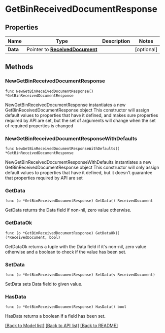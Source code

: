 # GetBinReceivedDocumentResponse

## Properties

Name | Type | Description | Notes
------------ | ------------- | ------------- | -------------
**Data** | Pointer to [**ReceivedDocument**](ReceivedDocument.md) |  | [optional] 

## Methods

### NewGetBinReceivedDocumentResponse

`func NewGetBinReceivedDocumentResponse() *GetBinReceivedDocumentResponse`

NewGetBinReceivedDocumentResponse instantiates a new GetBinReceivedDocumentResponse object
This constructor will assign default values to properties that have it defined,
and makes sure properties required by API are set, but the set of arguments
will change when the set of required properties is changed

### NewGetBinReceivedDocumentResponseWithDefaults

`func NewGetBinReceivedDocumentResponseWithDefaults() *GetBinReceivedDocumentResponse`

NewGetBinReceivedDocumentResponseWithDefaults instantiates a new GetBinReceivedDocumentResponse object
This constructor will only assign default values to properties that have it defined,
but it doesn't guarantee that properties required by API are set

### GetData

`func (o *GetBinReceivedDocumentResponse) GetData() ReceivedDocument`

GetData returns the Data field if non-nil, zero value otherwise.

### GetDataOk

`func (o *GetBinReceivedDocumentResponse) GetDataOk() (*ReceivedDocument, bool)`

GetDataOk returns a tuple with the Data field if it's non-nil, zero value otherwise
and a boolean to check if the value has been set.

### SetData

`func (o *GetBinReceivedDocumentResponse) SetData(v ReceivedDocument)`

SetData sets Data field to given value.

### HasData

`func (o *GetBinReceivedDocumentResponse) HasData() bool`

HasData returns a boolean if a field has been set.


[[Back to Model list]](../README.md#documentation-for-models) [[Back to API list]](../README.md#documentation-for-api-endpoints) [[Back to README]](../README.md)


